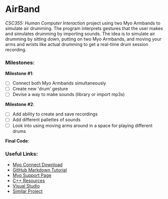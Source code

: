# AirBand
*CSC355: Human Computer Interaction* project using two Myo Armbands to simulate air drumming. The program interprets gestures that the user makes and simulates drumming by importing sounds. The idea is to simulate air drumming by sitting down, putting on two Myo Armbands, and moving your arms and wrists like actual drumming to get a real-time drum session recording.

### Milestones:
**Milestone #1**:
- [ ] Connect both Myo Armbands simultaneously
- [ ] Create new 'drum' gesture
- [ ] Devise a way to make sounds (library or import mp3s)

**Milestone #2**:
- [ ] Add ability to create and save recordings
- [ ] Add different pallettes of sounds
- [ ] Look into using moving arms around in a space for playing different drums

**Final Code**:

### Useful Links:

- [Myo Connect Download](https://drive.google.com/file/d/1Z41JeAPAQwa57O41nb4_a2Ps3fxQU3MA/view)
- [GitHub Markdown Tutorial](https://guides.github.com/features/mastering-markdown/)
- [Myo Support Page](https://support.getmyo.com/hc/en-us/categories/200376195-Myo-101)
- [C++ Resources](https://www.tutorialspoint.com/cplusplus/)
- [Visual Studio](https://visualstudio.microsoft.com/vs/features/cplusplus/)
- [Similar Project](https://developerblog.myo.com/exploring-live-sound-spatialisation-using-gestural-control/)